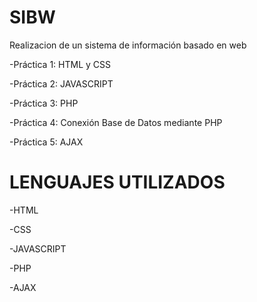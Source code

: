 # SIBW
Realizacion de un sistema de información basado en web

-Práctica 1: HTML y CSS

-Práctica 2: JAVASCRIPT

-Práctica 3: PHP

-Práctica 4: Conexión Base de Datos mediante PHP

-Práctica 5: AJAX

# LENGUAJES UTILIZADOS

-HTML

-CSS

-JAVASCRIPT

-PHP

-AJAX

